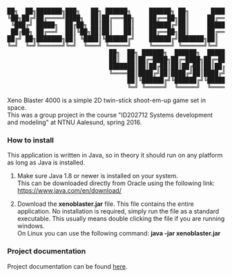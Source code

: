 <div><PRE>
██╗  ██╗███████╗███╗   ██╗ ██████╗     ██████╗ ██╗      █████╗ ███████╗████████╗███████╗██████╗ 
╚██╗██╔╝██╔════╝████╗  ██║██╔═══██╗    ██╔══██╗██║     ██╔══██╗██╔════╝╚══██╔══╝██╔════╝██╔══██╗
 ╚███╔╝ █████╗  ██╔██╗ ██║██║   ██║    ██████╔╝██║     ███████║███████╗   ██║   █████╗  ██████╔╝
 ██╔██╗ ██╔══╝  ██║╚██╗██║██║   ██║    ██╔══██╗██║     ██╔══██║╚════██║   ██║   ██╔══╝  ██╔══██╗
██╔╝ ██╗███████╗██║ ╚████║╚██████╔╝    ██████╔╝███████╗██║  ██║███████║   ██║   ███████╗██║  ██║
╚═╝  ╚═╝╚══════╝╚═╝  ╚═══╝ ╚═════╝     ╚═════╝ ╚══════╝╚═╝  ╚═╝╚══════╝   ╚═╝   ╚══════╝╚═╝  ╚═╝
                            ██╗  ██╗ ██████╗  ██████╗  ██████╗                                  
                            ██║  ██║██╔═████╗██╔═████╗██╔═████╗                                 
                            ███████║██║██╔██║██║██╔██║██║██╔██║                                 
                            ╚════██║████╔╝██║████╔╝██║████╔╝██║                                 
                                 ██║╚██████╔╝╚██████╔╝╚██████╔╝                                 
                                 ╚═╝ ╚═════╝  ╚═════╝  ╚═════╝</PRE></div>

Xeno Blaster 4000 is a simple 2D twin-stick shoot-em-up game set in space.<br>
This was a group project in the course "ID202712 Systems development and modeling" at NTNU Aalesund, spring 2016.<br>

<h3>How to install</h3>
This application is written in Java, so in theory it should run on any platform as long as Java is installed.

1. Make sure Java 1.8 or newer is installed on your system.<br>
This can be downloaded directly from Oracle using the following link: https://www.java.com/en/download/

2. Download the <b>xenoblaster.jar</b> file. This file contains the entire application. No installation is required, simply run the file as a standard executable. This usually means double clicking the file if you are running windows.<br>
On Linux you can use the following command: <b>java -jar xenoblaster.jar</b>

<h3>Project documentation</h3>
Project documentation can be found <a href="https://drive.google.com/folderview?id=0Bx2Kmz6QDvgPTlNOaHVDMDhnUXc&usp=sharing" target="_blank">here</a>.
